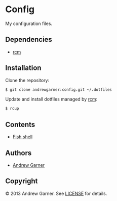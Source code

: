 # Config

My configuration files.

## Dependencies

- [rcm]


## Installation

Clone the repository:

```sh
$ git clone andrewgarner:config.git ~/.dotfiles
```

Update and install dotfiles managed by [rcm]:

```sh
$ rcup
```

## Contents

- [Fish shell](fish)

## Authors

- [Andrew Garner](https://github.com/andrewgarner/)


## Copyright

© 2013 Andrew Garner. See [LICENSE](LICENSE.md) for details.

[rcm]: https://github.com/thoughtbot/rcm
